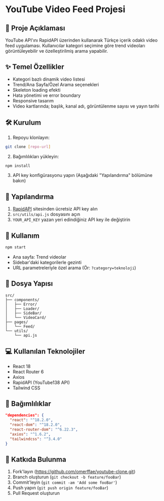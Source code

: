 # YouTube Video Feed Projesi

## 📜 Proje Açıklaması
YouTube API'ını RapidAPI üzerinden kullanarak Türkçe içerik odaklı video feed uygulaması. Kullanıcılar kategori seçimine göre trend videoları görüntüleyebilir ve özelleştirilmiş arama yapabilir.

## ✨ Temel Özellikler
- Kategori bazlı dinamik video listesi
- Trend/Ana Sayfa/Özel Arama seçenekleri
- Skeleton loading efekti
- Hata yönetimi ve error boundary
- Responsive tasarım
- Video kartlarında; başlık, kanal adı, görüntülenme sayısı ve yayın tarihi

## 🛠️ Kurulum
1. Repoyu klonlayın:
```bash
git clone [repo-url]
```
2. Bağımlılıkları yükleyin:
```bash
npm install
```
3. API key konfigürasyonu yapın (Aşağıdaki "Yapılandırma" bölümüne bakın)

## 🔧 Yapılandırma
1. [RapidAPI](https://rapidapi.com/) sitesinden ücretsiz API key alın
2. `src/utils/api.js` dosyasını açın
3. `YOUR_APİ_KEY` yazan yeri edindiğiniz API key ile değiştirin

## 🚀 Kullanım
```bash
npm start
```
- Ana sayfa: Trend videolar
- Sidebar'daki kategorilerle gezinti
- URL parametreleriyle özel arama (Ör: `?category=teknoloji`)

## 📂 Dosya Yapısı
```
src/
├── components/
│   ├── Error/
│   ├── Loader/
│   ├── SideBar/
│   └── VideoCard/
├── pages/
│   └── Feed/
└── utils/
    └── api.js
```

## 💻 Kullanılan Teknolojiler
- React 18
- React Router 6
- Axios
- RapidAPI (YouTube138 API)
- Tailwind CSS

## 📝 Bağımlılıklar
```json
"dependencies": {
  "react": "^18.2.0",
  "react-dom": "^18.2.0",
  "react-router-dom": "^6.22.3",
  "axios": "^1.6.2",
  "tailwindcss": "^3.4.0"
}
```

## 🤝 Katkıda Bulunma
1. Fork'layın (https://github.com/omerffae/youtube-clone.git)
2. Branch oluşturun (`git checkout -b feature/fooBar`)
3. Commit'leyin (`git commit -am 'Add some fooBar'`)
4. Push yapın (`git push origin feature/fooBar`)
5. Pull Request oluşturun

